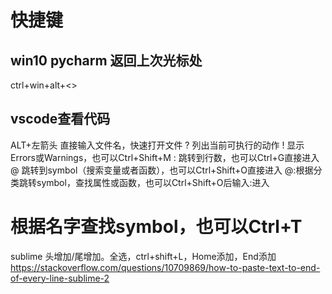 # 快捷键

## win10 pycharm 返回上次光标处
ctrl+win+alt+<>

## vscode查看代码
ALT+左箭头
直接输入文件名，快速打开文件
? 列出当前可执行的动作
! 显示Errors或Warnings，也可以Ctrl+Shift+M
: 跳转到行数，也可以Ctrl+G直接进入
@ 跳转到symbol（搜索变量或者函数），也可以Ctrl+Shift+O直接进入
@:根据分类跳转symbol，查找属性或函数，也可以Ctrl+Shift+O后输入:进入
# 根据名字查找symbol，也可以Ctrl+T


sublime 头增加/尾增加。全选，ctrl+shift+L，Home添加，End添加
https://stackoverflow.com/questions/10709869/how-to-paste-text-to-end-of-every-line-sublime-2